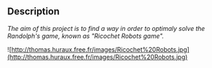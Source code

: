 ## Description ##
_The aim of this project is to find a way in order to optimaly solve the Randolph's game, known as "Ricochet Robots game"._

![http://thomas.huraux.free.fr/images/Ricochet%20Robots.jpg](http://thomas.huraux.free.fr/images/Ricochet%20Robots.jpg)